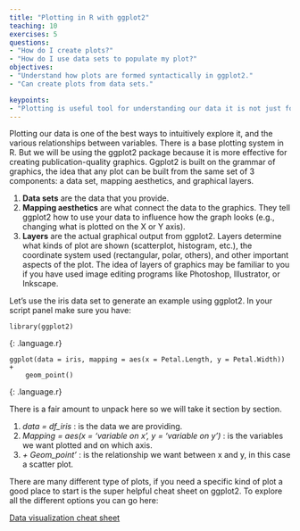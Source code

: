 ```yaml
---
title: "Plotting in R with ggplot2"
teaching: 10
exercises: 5
questions:
- "How do I create plots?"
- "How do I use data sets to populate my plot?"
objectives:
- "Understand how plots are formed syntactically in ggplot2."
- "Can create plots from data sets."

keypoints:
- "Plotting is useful tool for understanding our data it is not just for results visualisation"
---
```


Plotting our data is one of the best ways to intuitively explore it, and the various relationships between variables. There is a base plotting system in R. But we will be using the ggplot2 package because it is more effective for creating publication-quality graphics. Ggplot2 is built on the grammar of graphics, the idea that any plot can be built from the same set of 3 components: a data set, mapping aesthetics, and graphical layers.

1.	**Data sets** are the data that you provide.
2.	**Mapping aesthetics** are what connect the data to the graphics. They tell ggplot2 how to use your data to influence how the graph looks (e.g., changing what is plotted on the X or Y axis).
3.	**Layers** are the actual graphical output from ggplot2. Layers determine what kinds of plot are shown (scatterplot, histogram, etc.), the coordinate system used (rectangular, polar, others), and other important aspects of the plot. The idea of layers of graphics may be familiar to you if you have used image editing programs like Photoshop, Illustrator, or Inkscape.


Let’s use the iris data set to generate an example using ggplot2. In your script panel make sure you have:

```
library(ggplot2)
```
{: .language.r}


```
ggplot(data = iris, mapping = aes(x = Petal.Length, y = Petal.Width)) +
	geom_point()

```
{: .language.r}


There is a fair amount to unpack here so we will take it section by section. 
1.	*data = df_iris* : is the data we are providing.
2.	*Mapping = aes(x = ‘variable on x’, y = ‘variable on y’)* : is the variables we want plotted and on which axis.
3.	*+ Geom_point’* : is the relationship we want between x and y, in this case a scatter plot.

There are many different type of plots, if you need a specific kind of plot a good place to start is the super helpful cheat sheet on ggplot2. To explore all the different options you can go here:


[Data visualization cheat sheet](https://www.rstudio.org/links/data_visualization_cheat_sheet)


